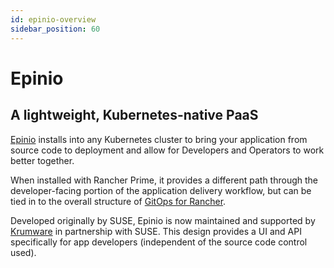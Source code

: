 ```yaml
---
id: epinio-overview
sidebar_position: 60
---
```


# Epinio 

## A lightweight, Kubernetes-native PaaS

[Epinio](https://epinio.io) installs into any Kubernetes cluster to bring your
application from source code to deployment and allow for Developers and
Operators to work better together.

When installed with Rancher Prime, it provides a different path through the
developer-facing portion of the application delivery workflow, but can be tied in to the overall structure of [GitOps for Rancher](../Rancher-GitOps/overview.md).

Developed originally by SUSE, Epinio is now maintained and supported by
[Krumware](https://krum.io) in partnership with SUSE. This design provides a UI
and API specifically for app developers (independent of the source code control
used).


